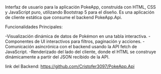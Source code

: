 Interfaz de usuario para la aplicación PokeApp, construida con HTML, CSS y JavaScript puro, utilizando Bootstrap 5 para el diseño. Es una aplicación de cliente estática que consume el backend PokeApp.Api.

Funcionalidades Principales:

-Visualización dinámica de datos de Pokémon en una tabla interactiva.
-Componentes de UI interactivos para filtros, paginación y acciones.
-Comunicación asincrónica con el backend usando la API fetch de JavaScript.
-Renderizado del lado del cliente, donde el HTML se construye dinámicamente a partir del JSON recibido de la API.

link del Backend:
https://github.com/Cristofer3097/PokeApp.Api
